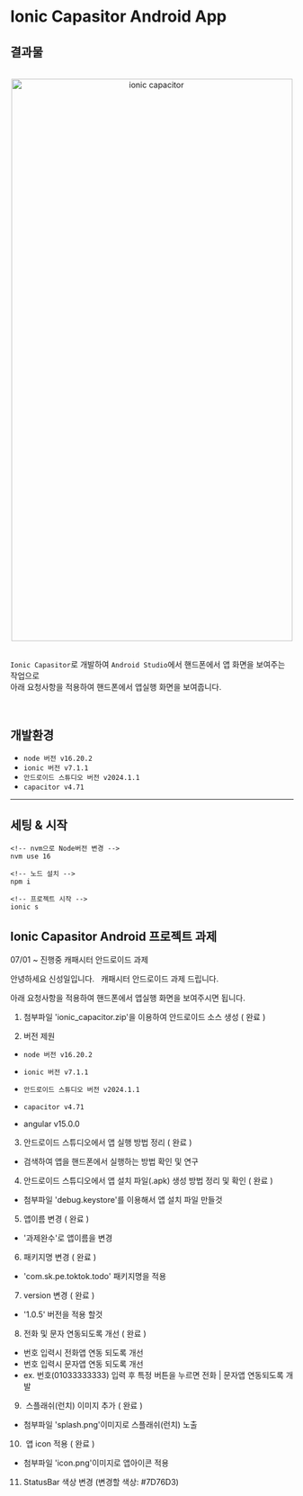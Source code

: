 # Ionic Capasitor Android App 


## 결과물 

<br>
<div align="center">
<img src="https://github.com/user-attachments/assets/3c0ed5f8-61fb-43ad-af6a-bacee4444c27" width="500" height="1000" alt="ionic capacitor">
</div>
<br>

`Ionic Capasitor`로 개발하여 `Android Studio`에서 핸드폰에서 앱 화면을 보여주는 작업으로<br>
아래 요청사항을 적용하여 핸드폰에서 앱실행 화면을 보여줍니다.

<br>

## 개발환경
- `node 버전 v16.20.2`
- `ionic 버전 v7.1.1`
- `안드로이드 스튜디오 버전 v2024.1.1`
- `capacitor v4.71`

---

## 세팅 & 시작
```
<!-- nvm으로 Node버전 변경 -->
nvm use 16

<!-- 노드 설치 -->
npm i

<!-- 프로젝트 시작 -->
ionic s
```
## Ionic Capasitor Android 프로젝트 과제 


07/01 ~  진행중  	캐패시터 안드로이드 과제 

 
안녕하세요 신성일입니다.
 
캐패시터 안드로이드 과제 드립니다.

아래 요청사항을 적용하여 핸드폰에서 앱실행 화면을 보여주시면 됩니다.

1. 첨부파일 'ionic_capacitor.zip'을 이용하여 안드로이드 소스 생성 ( 완료 )

2. 버전 제원
- `node 버전 v16.20.2`
- `ionic 버전 v7.1.1`
- `안드로이드 스튜디오 버전 v2024.1.1`
- `capacitor v4.71`

- angular v15.0.0

3. 안드로이드 스튜디오에서 앱 실행 방법 정리 ( 완료 ) 
- 검색하여 앱을 핸드폰에서 실행하는 방법 확인 및 연구

4. 안드로이드 스튜디오에서 앱 설치 파일(.apk) 생성 방법 정리 및 확인 ( 완료 ) 
- 첨부파일 'debug.keystore'를 이용해서 앱 설치 파일 만들것 

5. 앱이름 변경 ( 완료 ) 
- '과제완수'로 앱이름을 변경

6. 패키지명 변경 ( 완료 ) 
- 'com.sk.pe.toktok.todo' 패키지명을 적용

7. version 변경 ( 완료 ) 
- '1.0.5' 버전을 적용 할것

8. 전화 및 문자 연동되도록 개선 ( 완료 )
- 번호 입력시 전화앱 연동 되도록 개선
- 번호 입력시 문자앱 연동 되도록 개선
- ex. 번호(01033333333) 입력 후 특정 버튼을 누르면 전화 | 문자앱 연동되도록 개발

9.  스플래쉬(런치) 이미지 추가 ( 완료 ) 
- 첨부파일 'splash.png'이미지로 스플래쉬(런치) 노출

10.  앱 icon 적용 ( 완료 ) 
- 첨부파일 'icon.png'이미지로 앱아이콘 적용
11. StatusBar 색상 변경 (변경할 색상: #7D76D3)
